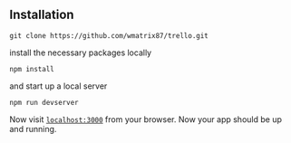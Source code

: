## Installation

```
git clone https://github.com/wmatrix87/trello.git
```

install the necessary packages locally


```
npm install
```

and start up a local server

```
npm run devserver
```

Now visit [`localhost:3000`](http://localhost:3000) from your browser. Now your app should be up and running.

